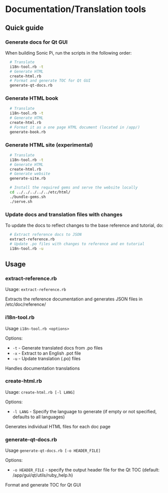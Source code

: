 # Documentation/Translation tools

## Quick guide
### Generate docs for Qt GUI
When building Sonic Pi, run the scripts in the following order:

```bash
  # Translate
  i18n-tool.rb -t
  # Generate HTML
  create-html.rb
  # Format and generate TOC for Qt GUI
  generate-qt-docs.rb
```

### Generate HTML book
```bash
  # Translate
  i18n-tool.rb -t
  # Generate HTML
  create-html.rb
  # Format it as a one page HTML document (located in /app/)
  generate-book.rb
```

### Generate HTML site (experimental)
```bash
  # Translate
  i18n-tool.rb -t
  # Generate HTML
  create-html.rb
  # Generate website
  generate-site.rb

  # Install the required gems and serve the website locally
  cd ../../../../../etc/html/
  ./bundle-gems.sh
  ./serve.sh
```


### Update docs and translation files with changes
To update the docs to reflect changes to the base reference and tutorial, do:

```bash
  # Extract reference docs to JSON
  extract-reference.rb
  # Update .po files with changes to reference and en tutorial
  i18n-tool.rb -u
```

## Usage

### extract-reference.rb
Usage: `extract-reference.rb`

Extracts the reference documentation and generates JSON files in /etc/doc/reference/


### i18n-tool.rb
Usage `i18n-tool.rb <options>`

Options:
* `-t` - Generate translated docs from .po files
* `-x` - Extract to an English .pot file
* `-u` - Update translation (.po) files

Handles documentation translations


### create-html.rb
Usage: `create-html.rb [-l LANG]`

Options:
* `-l LANG` - Specify the language to generate (if empty or not specified, defaults to all languages)

Generates individual HTML files for each doc page


### generate-qt-docs.rb
Usage `generate-qt-docs.rb [-o HEADER_FILE]`

Options:
* `-o HEADER_FILE` - specify the output header file for the Qt TOC (default: /app/gui/qt/utils/ruby_help.h)

Format and generate TOC for Qt GUI
